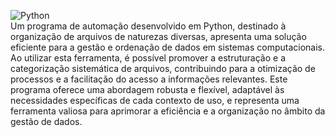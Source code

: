 ![Python](https://img.shields.io/badge/python-3670A0?style=for-the-badge&logo=python&logoColor=ffdd54)
<br>
Um programa de automação desenvolvido em Python, destinado à organização de arquivos de naturezas diversas, apresenta uma solução eficiente para a gestão e ordenação de dados em sistemas computacionais. Ao utilizar esta ferramenta, é possível promover a estruturação e a categorização sistemática de arquivos, contribuindo para a otimização de processos e a facilitação do acesso a informações relevantes. Este programa oferece uma abordagem robusta e flexível, adaptável às necessidades específicas de cada contexto de uso, e representa uma ferramenta valiosa para aprimorar a eficiência e a organização no âmbito da gestão de dados.
